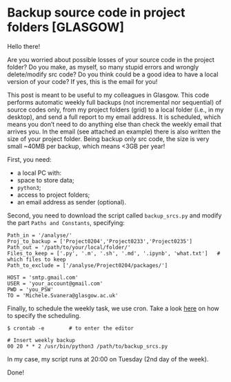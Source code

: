 # Backup source code in project folders [GLASGOW]

Hello there!

Are you worried about possible losses of your source code in the project folder?
Do you make, as myself, so many stupid errors and wrongly delete/modify src code?
Do you think could be a good idea to have a local version of your code?
If yes, this is the email for you!

This post is meant to be useful to my colleagues in Glasgow. 
This code performs automatic weekly full backups (not incremental nor sequential) of source codes only, 
from my project folders (grid) to a local folder (i.e., in my desktop), 
and send a full report to my email address. 
It is scheduled, which means you don’t need to do anything else than check the weekly email that arrives you.
In the email (see attached an example) there is also written the size of your project folder.
Being backup only src code, the size is very small ~40MB per backup, which means <3GB per year!

First, you need:

* a local PC with:
* space to store data;
* `python3`;
* access to project folders;
* an email address as sender (optional).

Second, you need to download the script called `backup_srcs.py` and modify the part `Paths and Constants`, specifying:

~~~
Path_in = '/analyse/'
Proj_to_backup = ['Project0204','Project0233','Project0235']
Path_out = '/path/to/your/local/folder/'
Files_to_keep = ['.py', '.m', '.sh', '.md', '.ipynb', 'what.txt']   # which files to keep
Path_to_exclude = ['/analyse/Project0204/packages/']

HOST = 'smtp.gmail.com'
USER = 'your_account@gmail.com'
PWD = 'you_PSW'
TO = 'Michele.Svanera@glasgow.ac.uk'
~~~

Finally, to schedule the weekly task, we use cron. Take a look [here](https://crontab.guru/) on how to specify the scheduling.

~~~
$ crontab -e        # to enter the editor 

# Insert weekly backup
00 20 * * 2 /usr/bin/python3 /path/to/backup_srcs.py
~~~

In my case, my script runs at 20:00 on Tuesday (2nd day of the week).

Done!
